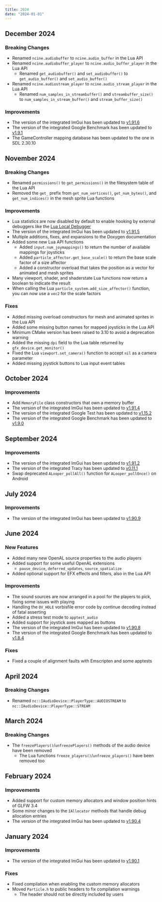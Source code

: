 ```yaml
---
title: 2024
date: "2024-01-01"
---
```


## December 2024

### Breaking Changes

- Renamed `ncine.audiobuffer` to `ncine.audio_buffer` in the Lua API
- Renamed `ncine.audiobuffer_player` to `ncine.audio_buffer_player` in the Lua API
  - Renamed `get_audiobuffer()` and `set_audiobuffer()` to `get_audio_buffer()` and `set_audio_buffer()`
- Renamed `ncine.audiostream_player` to `ncine.audio_stream_player` in the Lua API
  - Renamed `num_samples_in_streambuffer()` and `streambuffer_size()` to `num_samples_in_stream_buffer()` and `stream_buffer_size()`

### Improvements

- The version of the integrated ImGui has been updated to [v1.91.6](https://github.com/ocornut/imgui/releases/tag/v1.91.6)
- The version of the integrated Google Benchmark has been updated to [v1.9.1](https://github.com/google/benchmark/releases/tag/v1.9.1)
- The GameController mapping database has been updated to the one in SDL 2.30.10

## November 2024

### Breaking Changes

- Renamed `permissions()` to `get_permissions()` in the filesystem table of the Lua API
- Removed the `get_` prefix from `get_num_vertices()`, `get_num_bytes()`, and `get_num_indices()` in the mesh sprite Lua functions

### Improvements

- Lua statistics are now disabled by default to enable hooking by external debuggers like the [Lua Local Debugger](https://github.com/tomblind/local-lua-debugger-vscode)
- The version of the integrated ImGui has been updated to [v1.91.5](https://github.com/ocornut/imgui/releases/tag/v1.91.5)
- Multiple additions, fixes, and expansions to the Doxygen documentation
- Added some new Lua API functions
  - Added `input.num_joymappings()` to return the number of available mappings for joysticks
  - Added `particle_affector.get_base_scale()` to return the base scale factor of a size affector
  - Added a constructor overload that takes the position as a vector for animated and mesh sprites
- Many viewport, shader, and shaderstate Lua functions now return a boolean to indicate the result
- When calling the Lua `particle_system.add_size_affector()` function, you can now use a `vec2` for the scale factors

### Fixes

- Added missing overload constructors for mesh and animated sprites in the Lua API
- Added some missing button names for mapped joysticks in the Lua API
- Minimum CMake version has been raised to 3.10 to avoid a deprecation warning
- Added the missing `dpi` field to the Lua table returned by `gfx_device.get_monitor()`
- Fixed the Lua `viewport.set_camera()` function to accept `nil` as a camera parameter
- Added missing joystick buttons to Lua input event tables

## October 2024

### Improvements

- Add `MemoryFile` class constructors that own a memory buffer
- The version of the integrated ImGui has been updated to [v1.91.4](https://github.com/ocornut/imgui/releases/tag/v1.91.4)
- The version of the integrated Google Test has been updated to [v1.15.2](https://github.com/google/googletest/releases/tag/v1.15.2)
- The version of the integrated Google Benchmark has been updated to [v1.9.0](https://github.com/google/benchmark/releases/tag/v1.9.0)

## September 2024

### Improvements

- The version of the integrated ImGui has been updated to [v1.91.2](https://github.com/ocornut/imgui/releases/tag/v1.91.2)
- The version of the integrated Tracy has been updated to [v0.11.1](https://github.com/wolfpld/tracy/releases/tag/v0.11.1)
- Swap deprecated `ALooper_pollAll()` function for `ALooper_pollOnce()` on Android

## July 2024

### Improvements

- The version of the integrated ImGui has been updated to [v1.90.9](https://github.com/ocornut/imgui/releases/tag/v1.90.9)

## June 2024

### New Features

- Added many new OpenAL source properties to the audio players
- Added support for some useful OpenAL extensions
  - `pause_device`, `deferred_updates`, `source_spatialize`
- Added optional support for EFX effects and filters, also in the Lua API

### Improvements

- The sound sources are now arranged in a pool for the players to pick, fixing some issues with playing
- Handling the `OV_HOLE` vorbisfile error code by continue decoding instead of fatal asserting
- Added a stress test mode to `apptest_audio`
- Added support for joystick axes mapped as buttons
- The version of the integrated ImGui has been updated to [v1.90.8](https://github.com/ocornut/imgui/releases/tag/v1.90.8)
- The version of the integrated Google Benchmark has been updated to [v1.8.4](https://github.com/google/benchmark/releases/tag/v1.8.4)

### Fixes

- Fixed a couple of alignment faults with Emscripten and some apptests

## April 2024

### Breaking Changes

- Renamed `nc::IAudioDevice::PlayerType::AUDIOSTREAM` to `nc::IAudioDevice::PlayerType::STREAM`

## March 2024

### Breaking Changes

- The `freezePlayers()`/`unfreezePlayers()` methods of the audio device have been removed
  - The Lua functions `freeze_players()`/`unfreeze_players()` have been removed too

## February 2024

### Improvements

- Added support for custom memory allocators and window position hints of GLFW 3.4
- Some minor changes to the `IAllocator` methods that handle debug allocation entries
- The version of the integrated ImGui has been updated to [v1.90.4](https://github.com/ocornut/imgui/releases/tag/v1.90.4)

## January 2024

### Improvements

- The version of the integrated ImGui has been updated to [v1.90.1](https://github.com/ocornut/imgui/releases/tag/v1.90.1)

### Fixes

- Fixed compilation when enabling the custom memory allocators
- Moved `Particle.h` to public headers to fix compilation warnings
  - The header should not be directly included by users